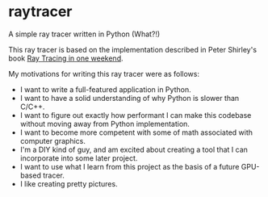 # raytracer
A simple ray tracer written in Python (What?!)

This ray tracer is based on the implementation described in Peter Shirley's book <a href="http://www.amazon.com/gp/product/B01B5AODD8/ref=as_li_tl?ie=UTF8&camp=1789&creative=9325&creativeASIN=B01B5AODD8&linkCode=as2&tag=inonwe09-20&linkId=OPNJXXJY2IBCMEGE">Ray Tracing  in one weekend</a>.

My motivations for writing this ray tracer were as follows:
* I want to write a full-featured application in Python.
* I want to have a solid understanding of why Python is slower than C/C++.
* I want to figure out exactly how performant I can make this codebase without moving away from Python implementation.
* I want to become more competent with some of math associated with computer graphics.
* I'm a DIY kind of guy, and am excited about creating a tool that I can incorporate into some later project.
* I want to use what I learn from this project as the basis of a future GPU-based tracer.
* I like creating pretty pictures.
